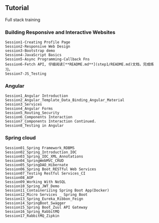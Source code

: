 ## Tutorial
Full stack training

### Building Responsive and Interactive Websites

    Session1-Creating Profile Page
    Session2-Responsive Web Design
    session3-Bootstrap demo
    Session4-JavaScript Basics
    Session5-Async Programming-Callback Fns
    Session6-Fetch API, 仔细阅读[**README.md**](step1/README.md)文档，完成练习。
    Session7-JS_Testing

### Angular

    Session1_Angular Introduction
    Session2_Angular_Template_Data_Binding_Angular_Material
    Session3_Services
    Session4_Angular Forms
    Session5_Routing_Security
    Session6_Components Interaction
    Session7_Components Interaction Continued.
    Session8_Testing in Angular

### Spring cloud

    Session01_Spring Framework_RDBMS
    Session02_Spring_Introduction_IOC
    Session03_Spring_IOC_XML_Annotations
    Session04_SpringWebMVC_CRUD
    Session05_SpringDAO_Hibernate
    Session06_Spring Boot_RESTful Web Services
    Session07_Testing Restful Services_CI
    Session08_AOP
    Session09_Working With NoSQL
    Session10_Spring_JWT_Demo
    Session11_Containerizing Spring Boot App(Docker)
    Session12_Micro Services _ Spring Boot
    Session13_Spring_Eureka_Ribbon_Feign
    Session14_SpringBoot_Swagger
    Session15_Spring Boot_Zuul API Gateway
    Session16_Spring_RabbitMQ
    Session17_RabbitMQ_Zipkin


